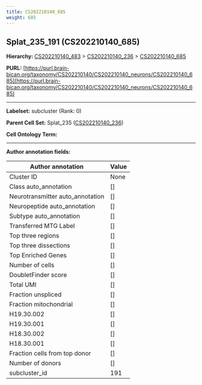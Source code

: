 ```yaml
---
title: CS202210140_685
weight: 685
---
```

## Splat_235_191 (CS202210140_685)
<b>Hierarchy: </b>
[CS202210140_483](../CS202210140_483) >
[CS202210140_236](../CS202210140_236) >
[CS202210140_685](../CS202210140_685)

**PURL:** [https://purl.brain-bican.org/taxonomy/CS202210140/CS202210140_neurons/CS202210140_685](https://purl.brain-bican.org/taxonomy/CS202210140/CS202210140_neurons/CS202210140_685)

---


**Labelset:** subcluster (Rank: 0)

**Parent Cell Set:** Splat_235 ([CS202210140_236](../CS202210140_236))



**Cell Ontology Term:** 

[MARKER GENES.]: #


---

[TRANSFERRED ANNOTATIONS.]: #


[AUTHOR ANNOTATION FIELDS.]: #


**Author annotation fields:**

| Author annotation | Value |
|-------------------|-------|
|Cluster ID|None|
|Class auto_annotation|[]|
|Neurotransmitter auto_annotation|[]|
|Neuropeptide auto_annotation|[]|
|Subtype auto_annotation|[]|
|Transferred MTG Label|[]|
|Top three regions|[]|
|Top three dissections|[]|
|Top Enriched Genes|[]|
|Number of cells|[]|
|DoubletFinder score|[]|
|Total UMI|[]|
|Fraction unspliced|[]|
|Fraction mitochondrial|[]|
|H19.30.002|[]|
|H19.30.001|[]|
|H18.30.002|[]|
|H18.30.001|[]|
|Fraction cells from top donor|[]|
|Number of donors|[]|
|subcluster_id|191|
